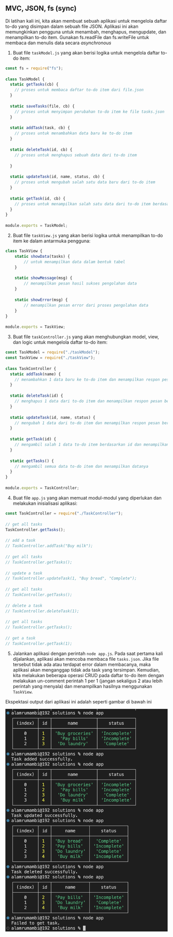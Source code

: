 ## MVC, JSON, fs (sync)

Di latihan kali ini, kita akan membuat sebuah aplikasi untuk mengelola daftar to-do yang disimpan dalam sebuah file JSON. Aplikasi ini akan memungkinkan pengguna untuk menambah, menghapus, mengupdate, dan menampilkan to-do item.
Gunakan fs.readFile dan fs.writeFile untuk membaca dan menulis data secara *asynchronous*


1. Buat file `taskModel.js` yang akan berisi logika untuk mengelola daftar to-do item:

```js
const fs = require("fs");

class TaskModel {
  static getTasks(cb) {
    // proses untuk membaca daftar to-do item dari file.json
  }

  static saveTasks(file, cb) {
    // proses untuk menyimpan perubahan to-do item ke file tasks.json
  }

  static addTask(task, cb) {
    // proses untuk menambahkan data baru ke to-do item
  }

  static deleteTask(id, cb) {
    // proses untuk menghapus sebuah data dari to-do item

  }

  static updateTask(id, name, status, cb) {
    // proses untuk mengubah salah satu data baru dari to-do item
  }

  static getTask(id, cb) {
    // proses untuk menampilkan salah satu data dari to-do item berdasarkan id
  }
}

module.exports = TaskModel;
```

2. Buat file `taskView.js` yang akan berisi logika untuk menampilkan to-do item ke dalam antarmuka pengguna:

```js
class TaskView {
    static showData(tasks) {
        // untuk menampilkan data dalam bentuk tabel
    }

    static showMessage(msg) {
        // menampilkan pesan hasil sukses pengolahan data
    }

    static showError(msg) {
        // menampilkan pesan error dari proses pengolahan data
    }
}

module.exports = TaskView;
```

3. Buat file `taskController.js` yang akan menghubungkan model, view, dan logic untuk mengelola daftar to-do item:

```js
const TaskModel = require("./taskModel");
const TaskView = require("./taskView");

class TaskController {
  static addTask(name) {
    // menambahkan 1 data baru ke to-do item dan menampilkan respon pesan berhasil/gagal menambahkan data
  }

  static deleteTask(id) {
    // menghapus 1 data dari to-do item dan menampilkan respon pesan berhasil/gagal menghapus data
  }

  static updateTask(id, name, status) {
    // mengubah 1 data dari to-do item dan menampilkan respon pesan berhasil/gagal mengubah data
  }

  static getTask(id) {
    // mengambil salah 1 data to-do item berdasarkan id dan menampilkan datanya
  }

  static getTasks() {
    // mengambil semua data to-do item dan menampilkan datanya
  }
}

module.exports = TaskController;
```

4. Buat file `app.js` yang akan memuat modul-modul yang diperlukan dan melakukan inisialisasi aplikasi:

```js
const TaskController = require("./TaskController");

// get all tasks
TaskController.getTasks();

// add a task
// TaskController.addTask("Buy milk");

// get all tasks
// TaskController.getTasks();

// update a task
// TaskController.updateTask(1, "Buy bread", "Complete");

// get all tasks
// TaskController.getTasks();

// delete a task
// TaskController.deleteTask(1);

// get all tasks
// TaskController.getTasks();

// get a task
// TaskController.getTask(1);
```

5. Jalankan aplikasi dengan perintah `node app.js`.
Pada saat pertama kali dijalankan, aplikasi akan mencoba membaca file `tasks.json`. Jika file tersebut tidak ada atau terdapat error dalam membacanya, maka aplikasi akan menganggap tidak ada task yang tersimpan. Kemudian, kita melakukan beberapa operasi CRUD pada daftar to-do item dengan melakukan un-comment perintah 1 per 1 (jangan sekaligus 2 atau lebih perintah yang menyala) dan menampilkan hasilnya menggunakan `TaskView`.

Ekspektasi output dari aplikasi ini adalah seperti gambar di bawah ini

![Result](result.png)